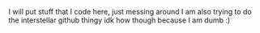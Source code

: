 I will put stuff that I code here, just messing around
I am also trying to do the interstellar github thingy idk how though because I am dumb :)
